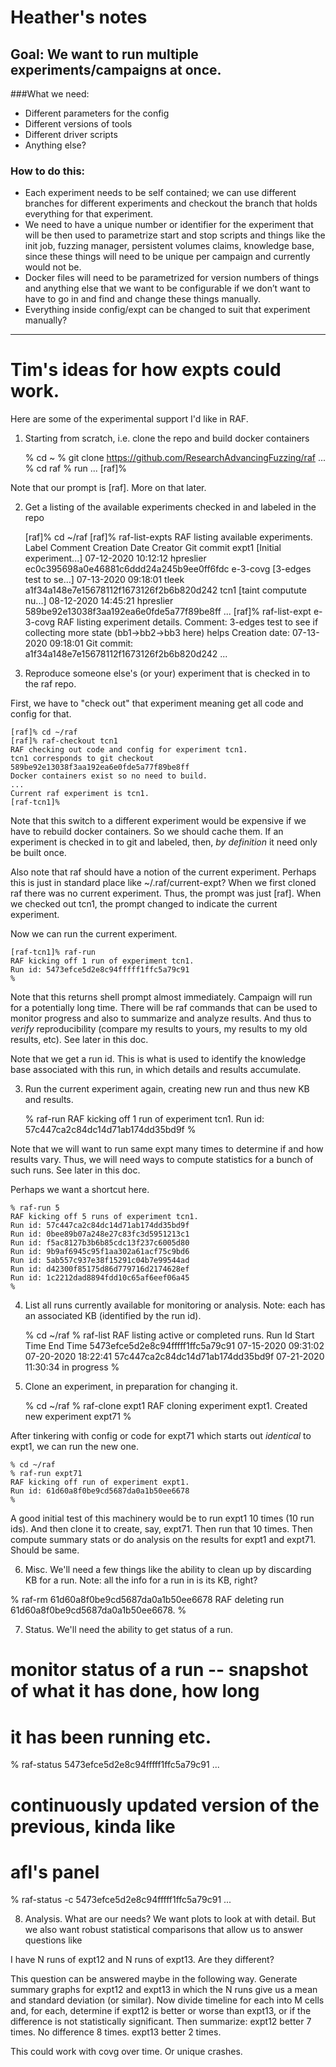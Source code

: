 # Heather's notes

## Goal: We want to run multiple experiments/campaigns at once.

###What we need: 
- Different parameters for the config
- Different versions of tools
- Different driver scripts 
- Anything else?

### How to do this: 
- Each experiment needs to be self contained; we can use different branches for different experiments and checkout the branch that holds everything for that experiment. 
- We need to have a unique number or identifier for the experiment that will be then used to parametrize start and stop scripts and things like the init job, fuzzing manager, persistent volumes claims, knowledge base, since these things will need to be unique per campaign and currently would not be.
- Docker files will need to be parametrized for version numbers of things and anything else that we want to be configurable if we don’t want to have to go in and find and change these things manually. 
- Everything inside config/expt<num> can be changed to suit that experiment manually? 


---

# Tim's ideas for how expts could work.

Here are some of the experimental support I'd like in RAF.

1. Starting from scratch, i.e. clone the repo and build docker containers

    % cd ~
    % git clone https://github.com/ResearchAdvancingFuzzing/raf
    ...
    % cd raf
    % run
    ...
    [raf]%

Note that our prompt is [raf].  More on that later.


2. Get a listing of the available experiments checked in and labeled in
the repo

    [raf]% cd ~/raf
    [raf]% raf-list-expts
    RAF listing available experiments.
    Label	Comment			Creation Date		Creator		Git commit
    expt1      	[Initial experiment...]	07-12-2020 10:12:12	hpreslier	ec0c395698a0e46881c6ddd24a245b9ee0ff6fdc
    e-3-covg	[3-edges test to se...]	07-13-2020 09:18:01	tleek		a1f34a148e7e15678112f1673126f2b6b820d242
    tcn1	[taint computute nu...] 08-12-2020 14:45:21	hpreslier	589be92e13038f3aa192ea6e0fde5a77f89be8ff
    ...
    [raf]% raf-list-expt e-3-covg
    RAF listing experiment details.
    Comment: 		   3-edges test to see if collecting more state (bb1->bb2->bb3 here) helps
    Creation date: 	   07-13-2020 09:18:01
    Git commit: 	   a1f34a148e7e15678112f1673126f2b6b820d242
    ...
    

2. Reproduce someone else's (or your) experiment that is checked in to
the raf repo.

First, we have to "check out" that experiment meaning get all code and config for that.

    [raf]% cd ~/raf
    [raf]% raf-checkout tcn1    
    RAF checking out code and config for experiment tcn1.
    tcn1 corresponds to git checkout 589be92e13038f3aa192ea6e0fde5a77f89be8ff
    Docker containers exist so no need to build.
    ...
    Current raf experiment is tcn1.
    [raf-tcn1]% 

Note that this switch to a different experiment would be expensive if we have
to rebuild docker containers. So we should cache them. If an experiment is
checked in to git and labeled, then, *by definition* it need only be built once.       

Also note that raf should have a notion of the current experiment. Perhaps
this is just in standard place like ~/.raf/current-expt?
When we first cloned raf there was no current experiment.
Thus, the prompt was
just [raf]. When we checked out tcn1, the prompt changed to indicate the
current experiment.

Now we can run the current experiment.

    [raf-tcn1]% raf-run
    RAF kicking off 1 run of experiment tcn1.
    Run id: 5473efce5d2e8c94fffff1ffc5a79c91                 
    %

Note that this returns shell prompt almost immediately. Campaign will
run for a potentially long time. There will be raf commands that can
be used to monitor progress and also to summarize and analyze results.
And thus to *verify* reproducibility (compare my results to yours, my
results to my old results, etc). See later in this doc.

Note that we get a run id. This is what is used to identify the knowledge
base associated with this run, in which details and results accumulate. 


3. Run the current experiment again, creating new run and thus new KB
and results.

    % raf-run 
    RAF kicking off 1 run of experiment tcn1.
    Run id: 57c447ca2c84dc14d71ab174dd35bd9f
    %

Note that we will want to run same expt many times to determine if and
how results vary. Thus, we will need ways to compute statistics for a bunch
of such runs. See later in this doc.

Perhaps we want a shortcut here.

    % raf-run 5
    RAF kicking off 5 runs of experiment tcn1.
    Run id: 57c447ca2c84dc14d71ab174dd35bd9f
    Run id: 0bee89b07a248e27c83fc3d5951213c1
    Run id: f5ac8127b3b6b85cdc13f237c6005d80
    Run id: 9b9af6945c95f1aa302a61acf75c9bd6
    Run id: 5ab557c937e38f15291c04b7e99544ad
    Run id: d42300f85175d86d779716d2174628ef
    Run id: 1c2212dad8894fdd10c65af6eef06a45
    %



4. List all runs currently available for monitoring or analysis.
Note: each has an associated KB (identified by the run id).

    % cd ~/raf
    % raf-list
    RAF listing active or completed runs.
    Run Id					Start Time		End Time
    5473efce5d2e8c94fffff1ffc5a79c91	07-15-2020 09:31:02	07-20-2020 18:22:41	
    57c447ca2c84dc14d71ab174dd35bd9f	07-21-2020 11:30:34	in progress
    %


5. Clone an experiment, in preparation for changing it.

    % cd ~/raf
    % raf-clone expt1
    RAF cloning experiment expt1.
    Created new experiment expt71
    %

After tinkering with config or code for expt71 which starts out *identical* to expt1, we can
run the new one.

    % cd ~/raf
    % raf-run expt71
    RAF kicking off run of experiment expt1.
    Run id: 61d60a8f0be9cd5687da0a1b50ee6678 
    %

A good initial test of this machinery would be to run expt1 10 times
(10 run ids). And then clone it to create, say, expt71.  Then run that 10
times. Then compute summary stats or do analysis on the results for expt1
and expt71. Should be same.


6. Misc.  We'll need a few things like the ability to clean up by discarding
KB for a run. Note: all the info for a run in is its KB, right?

% raf-rm 61d60a8f0be9cd5687da0a1b50ee6678
RAF deleting run 61d60a8f0be9cd5687da0a1b50ee6678.
%


7. Status.  We'll need the ability to get status of a run.  

# monitor status of a run -- snapshot of what it has done, how long
# it has been running etc.  
% raf-status 5473efce5d2e8c94fffff1ffc5a79c91
...

# continuously updated version of the previous, kinda like
# afl's panel
% raf-status -c 5473efce5d2e8c94fffff1ffc5a79c91 
...


8. Analysis.  What are our needs?  We want plots to look at with detail.
But we also want robust statistical comparisons that allow us to answer
questions like

I have N runs of expt12 and N runs of expt13. Are they different?

This question can be answered maybe in the following way. Generate summary
graphs for expt12 and expt13 in which the N runs give us a mean and standard
deviation (or similar). Now divide timeline for each into M cells and, for
each, determine if expt12 is better or worse than expt13, or if the difference
is not statistically significant. Then summarize: expt12 better 7 times.
No difference 8 times. expt13 better 2 times.

This could work with covg over time. Or unique crashes.  